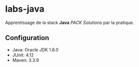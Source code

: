 # labs-java
Apprentissage de la stack **Java** *PACK Solutions* par la pratique.

## Configuration

* Java: Oracle JDK 1.8.0
* JUnit: 4.12
* Maven: 3.3.9
